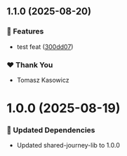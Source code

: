 ## 1.1.0 (2025-08-20)

### 🚀 Features

- test feat ([300dd07](https://github.com/TomaszKasowicz/nx-release-learning/commit/300dd07))

### ❤️ Thank You

- Tomasz Kasowicz

# 1.0.0 (2025-08-19)

### 🧱 Updated Dependencies

- Updated shared-journey-lib to 1.0.0